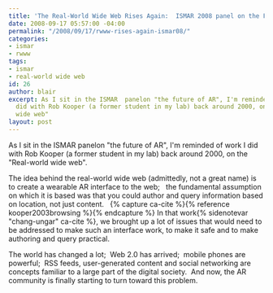 ```yaml
---
title: 'The Real-World Wide Web Rises Again:  ISMAR 2008 panel on the Future of AR'
date: 2008-09-17 05:57:00 -04:00
permalink: "/2008/09/17/rwww-rises-again-ismar08/"
categories:
- ismar
- rwww
tags:
- ismar
- real-world wide web
id: 26
author: blair
excerpt: As I sit in the ISMAR  panelon "the future of AR", I'm reminded of work I
  did with Rob Kooper (a former student in my lab) back around 2000, on the "Real-world
  wide web"
layout: post
---
```

As I sit in the ISMAR  panelon "the future of AR", I'm reminded of work I did with Rob Kooper (a former student in my lab) back around 2000, on the "Real-world wide web".

The idea behind the real-world wide web (admittedly, not a great name) is to create a wearable AR interface to the web;  
the fundamental assumption on which it is based was that you could author and query information based on location, 
not just content.  
{% capture ca-cite %}{% reference kooper2003browsing %}{% endcapture %}
In that work{% sidenotevar "chang-ungar" ca-cite %}, we brought up a lot of issues that would need to be addressed to make such an interface work, to make it safe and to make authoring and query practical.

The world has changed a lot;  Web 2.0 has arrived;  mobile phones are powerful;  RSS feeds, user-generated content and social networking are concepts familiar to a large part of the digital society.  And now, the AR community is finally starting to turn toward this problem.
